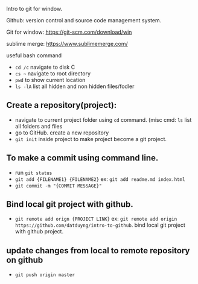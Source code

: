 Intro to git for window. 

Github: version control and source code management system.

Git for window: https://git-scm.com/download/win

sublime merge: https://www.sublimemerge.com/

useful bash command

- `cd /c` navigate to disk C
- `cs ~` navigate to root directory
- `pwd` to show current location
- `ls -lA` list all hidden and non hidden files/fodler



## Create a repository(project):

- navigate to current project folder using `cd` command. (misc cmd: `ls` list all folders and files 
- go to GitHub. create a new repository
- `git init` inside project to make project become a git project.


## To make a  commit using command line.
- run `git status`
- `git add {FILENAME1} {FILENAME2}` ex: `git add readme.md index.html`
- `git commit -m "{COMMIT MESSAGE}"`


## Bind local git project with github.
- `git remote add orign {PROJECT LINK}` ex: `git remote add origin https://github.com/datduyng/intro-to-github`. bind local git project with github project. 


## update changes from local to remote repository on github
- `git push origin master`